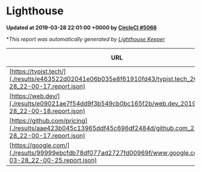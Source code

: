 
# Lighthouse

**Updated at 2019-03-28 22:01:00 +0000 by [CircleCI #5066](https://circleci.com/gh/ItinerisLtd/lighthouse-keeper-example/5066)**

**This report was automatically generated by [Lighthouse Keeper](https://github.com/itinerisltd/lighthouse-keeper)*

| URL | Performance | Accessibility | Best Practices | SEO | PWA | Updated At |
| --- | --- | --- | --- | --- | --- | --- |
| [https://typist.tech/](./results/e463522d02041e06b035e8f61910fd43/typist.tech_2019-03-28_22-00-17.report.json) | 1 |  |  |  |  | 2019-03-28T22:00:17.712Z |
| [https://web.dev/](./results/e09021ae7f54dd9f3b549cb0bc165f2b/web.dev_2019-03-28_22-00-18.report.json) | 0.97 | 0.93 | 1 | 0.96 | 1 | 2019-03-28T22:00:18.888Z |
| [https://github.com/pricing](./results/aae423b045c13965ddf45c696df2484d/github.com_2019-03-28_22-00-17.report.json) | 0.87 | 0.89 | 0.93 | 0.9 | 0.58 | 2019-03-28T22:00:17.640Z |
| [https://google.com/](./results/99999ebcfdb78df077ad2727fd00969f/www.google.com_2019-03-28_22-00-25.report.json) | 0.94 | 0.71 | 0.93 | 0.82 | 0.58 | 2019-03-28T22:00:25.173Z |

